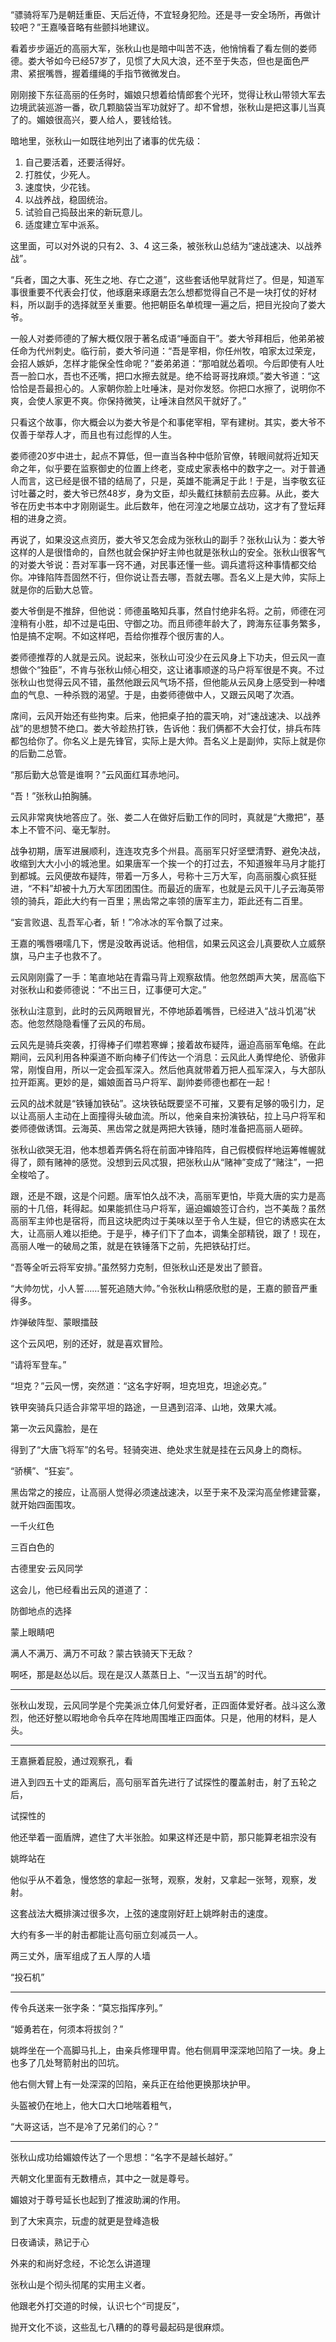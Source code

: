 “骠骑将军乃是朝廷重臣、天后近侍，不宜轻身犯险。还是寻一安全场所，再做计较吧？”王嘉嗓音略有些颤抖地建议。

看着步步逼近的高丽大军，张秋山也是暗中叫苦不迭，他悄悄看了看左侧的娄师德。娄大爷如今已经57岁了，见惯了大风大浪，还不至于失态，但也是面色严肃、紧抿嘴唇，握着缰绳的手指节微微发白。

刚刚接下东征高丽的任务时，媚娘只想着给情郎套个光环，觉得让秋山带领大军去边境武装巡游一番，砍几颗脑袋当军功就好了。却不曾想，张秋山是把这事儿当真了的。媚娘很高兴，要人给人，要钱给钱。

暗地里，张秋山一如既往地列出了诸事的优先级：

1. 自己要活着，还要活得好。
2. 打胜仗，少死人。
3. 速度快，少花钱。
4. 以战养战，稳固统治。
5. 试验自己捣鼓出来的新玩意儿。
6. 适度建立军中派系。

这里面，可以对外说的只有2、3、4 这三条，被张秋山总结为“速战速决、以战养战”。

“兵者，国之大事、死生之地、存亡之道”，这些套话他早就背烂了。但是，知道军事很重要不代表会打仗，他琢磨来琢磨去怎么想都觉得自己不是一块打仗的好材料，所以副手的选择就至关重要。他把朝臣名单梳理一遍之后，把目光投向了娄大爷。

一般人对娄师德的了解大概仅限于著名成语“唾面自干”。娄大爷拜相后，他弟弟被任命为代州刺史。临行前，娄大爷问道：“吾是宰相，你任州牧，咱家太过荣宠，会招人嫉妒，怎样才能保全性命呢？”娄弟弟道：“那咱就怂着呗。今后即使有人吐吾一脸口水，吾也不还嘴，把口水擦去就是。绝不给哥哥找麻烦。”娄大爷道：“这恰恰是吾最担心的。人家朝你脸上吐唾沫，是对你发怒。你把口水擦了，说明你不爽，会使人家更不爽。你保持微笑，让唾沫自然风干就好了。”

只看这个故事，你大概会以为娄大爷是个和事佬宰相，罕有建树。其实，娄大爷不仅善于举荐人才，而且也有过彪悍的人生。

娄师德20岁中进士，起点不算低，但一直当各种中低阶官僚，转眼间就将近知天命之年，似乎要在监察御史的位置上终老，变成史家表格中的数字之一。对于普通人而言，这已经是很不错的结局了，只是，英雄不能满足于此！于是，当李敬玄征讨吐蕃之时，娄大爷已然48岁，身为文臣，却头戴红抹额前去应募。从此，娄大爷在历史书本中才刚刚诞生。此后数年，他在河湟之地屡立战功，这才有了登坛拜相的进身之资。

再说了，如果没这点资历，娄大爷又怎会成为张秋山的副手？张秋山认为：娄大爷这样的人是很惜命的，自然也就会保护好主帅也就是张秋山的安全。张秋山很客气的对娄大爷说：吾对军事一窍不通，对民事还懂一些。调兵遣将这种事情都交给你。冲锋陷阵吾固然不行，但你说让吾去哪，吾就去哪。吾名义上是大帅，实际上就是你的后勤大总管。

娄大爷倒是不推辞，但他说：师德虽略知兵事，然自忖绝非名将。之前，师德在河湟稍有小胜，却不过是屯田、守御之功。而且师德年龄大了，跨海东征事务繁多，怕是搞不定啊。不如这样吧，吾给你推荐个很厉害的人。

娄师德推荐的人就是云风。说起来，张秋山可没少在云风身上下功夫，但云风一直想做个“独臣”，不肯与张秋山倾心相交，这让诸事顺遂的马户将军很是不爽。不过张秋山也觉得云风不错，虽然他跟云风气场不搭，但他能从云风身上感受到一种嗜血的气息、一种杀戮的渴望。于是，由娄师德做中人，又跟云风喝了次酒。

席间，云风开始还有些拘束。后来，他把桌子拍的震天响，对“速战速决、以战养战”的思想赞不绝口。娄大爷趁热打铁，告诉他：我们俩都不大会打仗，排兵布阵都包给你了。你名义上是先锋官，实际上是大帅。吾名义上是副帅，实际上就是你的后勤二总管。

“那后勤大总管是谁啊？”云风面红耳赤地问。

“吾！”张秋山拍胸脯。

云风非常爽快地答应了。张、娄二人在做好后勤工作的同时，真就是“大撒把”，基本上不管不问、毫无掣肘。

战争初期，唐军进展顺利，连连攻克多个州县。高丽军只好坚壁清野、避免决战，收缩到大大小小的城池里。如果唐军一个挨一个的打过去，不知道猴年马月才能打到都城。云风便故布疑阵，带着一万多人，号称十三万大军，向高丽腹心疯狂挺进，“不料”却被十九万大军团团围住。而最近的唐军，也就是云风干儿子云海英带领的骑兵，距此大约有一百里；黑齿常之率领的唐军主力，距此还有二百里。

“妄言败退、乱吾军心者，斩！”冷冰冰的军令飘了过来。

王嘉的嘴唇嗫嚅几下，愣是没敢再说话。他相信，如果云风这会儿真要砍人立威祭旗，马户主子也救不了。

云风刚刚露了一手：笔直地站在青霜马背上观察敌情。他忽然朗声大笑，居高临下对张秋山和娄师德说：“不出三日，辽事便可大定。”

张秋山注意到，此时的云风两眼冒光，不停地舔着嘴唇，已经进入“战斗饥渴”状态。他忽然隐隐看懂了云风的布局。

云风先是骑兵突袭，打得棒子们噤若寒蝉；接着故布疑阵，逼迫高丽军龟缩。在此期间，云风利用各种渠道不断向棒子们传达一个消息：云风此人勇悍绝伦、骄傲非常，刚愎自用，所以一定会孤军深入。然后他真就带着万把人孤军深入，与大部队拉开距离。更妙的是，媚娘面首马户将军、副帅娄师德也都在一起！

云风的战术就是“铁锤加铁砧”。这块铁砧既要坚不可摧，又要有足够的吸引力，足以让高丽人主动在上面撞得头破血流。所以，他亲自来扮演铁砧，拉上马户将军和娄师德做诱饵。云海英、黑齿常之就是两把大铁锤，随时准备把高丽人砸碎。

张秋山欲哭无泪，他本想着弄俩名将在前面冲锋陷阵，自己假模假样地运筹帷幄就得了，颇有赌神的感觉。没想到云风忒狠，把张秋山从“赌神”变成了“赌注”，一把全梭哈了。

跟，还是不跟，这是个问题。唐军怕久战不决，高丽军更怕，毕竟大唐的实力是高丽的十几倍，耗得起。如果能抓住马户将军，逼迫媚娘签订合约，岂不美哉？虽然高丽军主帅也是宿将，而且这块肥肉过于美味以至于令人生疑，但它的诱惑实在太大，让高丽人难以拒绝。于是乎，棒子们下了血本，调集全部精锐，跟了！现在，高丽人唯一的破局之策，就是在铁锤落下之前，先把铁砧打烂。

“吾等全听云将军安排。”虽然努力克制，但张秋山还是发出了颤音。

“大帅勿忧，小人誓……誓死追随大帅。”令张秋山稍感欣慰的是，王嘉的颤音严重得多。

炸弹破阵型、蒙眼擂鼓




这个云风吧，别的还好，就是喜欢冒险。



“请将军登车。”




“坦克？”云风一愣，突然道：“这名字好啊，坦克坦克，坦途必克。”

铁甲突骑兵只适合非常平坦的路途，一旦遇到沼泽、山地，效果大减。

第一次云风露脸，是在

得到了“大唐飞将军”的名号。轻骑突进、绝处求生就是挂在云风身上的商标。

“骄横”、“狂妄”。

黑齿常之的接应，让高丽人觉得必须速战速决，以至于来不及深沟高垒修建营寨，就开始四面围攻。

一千火红色

三百白色的


古德里安·云风同学




这会儿，他已经看出云风的道道了：



防御地点的选择




蒙上眼睛吧

满人不满万、满万不可敌？蒙古铁骑天下无敌？

啊呸，那是赵怂以后。现在是汉人蒸蒸日上、“一汉当五胡”的时代。

***

张秋山发现，云风同学是个完美派立体几何爱好者，正四面体爱好者。战斗这么激烈，他还好整以暇地命令兵卒在阵地周围堆正四面体。只是，他用的材料，是人头。

---

王嘉撅着屁股，通过观察孔，看

进入到四五十丈的距离后，高句丽军首先进行了试探性的覆盖射击，射了五轮之后，

试探性的

他还举着一面盾牌，遮住了大半张脸。如果这样还是中箭，那只能算老祖宗没有

姚晔站在

他似乎从不着急，慢悠悠的拿起一张弩，观察，发射，又拿起一张弩，观察，发射。

这套战法大概排演过很多次，上弦的速度刚好赶上姚晔射击的速度。

大约有多一半的射击都能让高句丽立刻减员一人。

两三丈外，唐军组成了五人厚的人墙

“投石机”

---

传令兵送来一张字条：“莫忘指挥序列。”

“姬勇若在，何须本将拔剑？”

姚晔坐在一个高脚马扎上，由亲兵修理甲胄。他右侧肩甲深深地凹陷了一块。身上也多了几处弩箭射出的凹坑。

他右侧大臂上有一处深深的凹陷，亲兵正在给他更换那块护甲。

头盔被仍在地上，他大口大口地喘着粗气，

“大哥这话，岂不是冷了兄弟们的心？”

---

张秋山成功给媚娘传达了一个思想：“名字不是越长越好。”

兲朝文化里面有无数槽点，其中之一就是尊号。

媚娘对于尊号延长也起到了推波助澜的作用。

到了大宋真宗，玩虚的就更是登峰造极



日夜诵读，熟记于心

外来的和尚好念经，不论怎么讲道理

张秋山是个彻头彻尾的实用主义者。

他跟老外打交道的时候，认识七个“司提反”，

抛开文化不谈，这些乱七八糟的的尊号最起码是很麻烦。